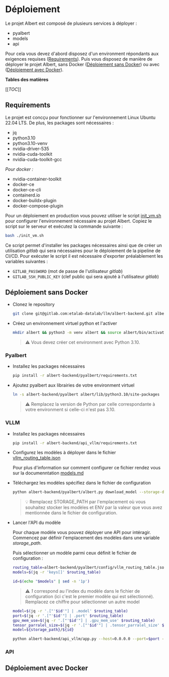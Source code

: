 # Déploiement

Le projet Albert est composé de plusieurs services à déployer :
- pyalbert
- models
- api

Pour cela vous devez d'abord disposez d'un environment répondants aux exigences requises ([Requirements](#requirements)). Puis vous disposez de manière de déployer le projet Albert, sans Docker ([Déploiement sans Docker](#déploiement-sans-docker)) ou avec ([Déploiement avec Docker](#déploiement-avec-docker)).

**Tables des matières**

[[_TOC_]]

## Requirements

Le projet est concçu pour fonctionner sur l'environnement Linux Ubuntu 22.04 LTS. De plus, les packages sont nécessaires :

* jq
* python3.10
* python3.10-venv
* nvidia-driver-535
* nvidia-cuda-toolkit
* nvidia-cuda-toolkit-gcc

*Pour docker :*
* nvidia-container-toolkit
* docker-ce
* docker-ce-cli
* containerd.io
* docker-buildx-plugin
* docker-compose-plugin

Pour un déploiement en production vous pouvez utiliser le script [init_vm.sh](../../utils/init_vm.sh) pour configurer l'environnement nécessaire au projet Albert. Copiez le script sur le serveur et exécutez la commande suivante :

```bash
bash ./init_vm.sh
```

Ce script permet d'installer les packages nécessaires ainsi que de créer un utilisation *gitlab* qui sera nécessaires pour le déploiement de la pipeline de CI/CD. Pour exécuter le script il est nécessaire d'exporter préalablement les variables suivantes :
* `GITLAB_PASSWORD` (mot de passe de l'utilisateur *gitlab*)
* `GITLAB_SSH_PUBLIC_KEY` (clef public qui sera ajouté à l'utilisateur *gitlab*)

## Déploiement sans Docker

* Clonez le repository

	```bash
	git clone git@gitlab.com:etalab-datalab/llm/albert-backend.git albert-backend
	```

* Créez un environnement virtuel python et l'activer

	```bash
	mkdir albert && python3 -m venv albert && source albert/bin/activate
	```

	> ⚠️ Vous devez créer cet environment avec Python 3.10.

### Pyalbert 

* Installez les packages nécessaires

	```bash
	pip install -r albert-backend/pyalbert/requirements.txt
	```

* Ajoutez pyalbert aux librairies de votre environment virtuel

	```bash
	ln -s albert-backend/pyalbert albert/lib/python3.10/site-packages
	```

	> ⚠️ Remplacez la version de Python par celle correspondante à votre environment si celle-ci n'est pas 3.10.

### VLLM

* Installez les packages nécessaires

	```bash
	pip install -r albert-backend/api_vllm/requirements.txt
	```

* Configurez les modèles à déployer dans le fichier [vllm_routing_table.json](../../pyalbert/config/vllm_routing_table.json)

	Pour plus d'information sur comment configurer ce fichier rendez vous sur la documenntation [models.md](../models.md)

* Téléchargez les modèles spécifiez dans le fichier de configuration

	```bash
	python albert-backend/pyalbert/albert.py download_model --storage-dir STORAGE_PATH --env ENV
	```

	> 💡 Remplacez STORAGE_PATH par l'emplacement où vous souhaitez stocker les modèles et ENV par la valeur que vous avez mentionnée dans le fichier de configuration.

 * Lancer l'API du modèle

	Pour chaque modèle vous pouvez déployer une API pour intéragir. Commencez par définir l'emplacement des modèles dans une variable *storage_path*.
	
	Puis sélectionner un modèle parmi ceux définit le fichier de configuration :

	```bash
	routing_table=albert-backend/pyalbert/config/vllm_routing_table.json
	models=$(jq -r 'keys[]' $routing_table)

	id=$(echo "$models" | sed -n '1p')
	```

	> ⚠️ *1* correspond au l'index du modèle dans le fichier de configuration (ici c'est le premier modèle qui est sélectionné). Remplacez ce chiffre pour sélectionner un autre model

	```bash
    model=$(jq -r '.["'$id'"] | .model' $routing_table)
    port=$(jq -r '.["'$id'"] | .port' $routing_table)
    gpu_mem_use=$(jq -r '.["'$id'"] | .gpu_mem_use' $routing_table)
    tensor_parralel_size=$(jq -r '.["'$id'"] | .tensor_parralel_size' $routing_table)
	model=${storage_path}/${id}

	python albert-backend/api_vllm/app.py --host=0.0.0.0 --port=$port --model=$model --tensor-parallel-size $tensor_parralel_size --gpu-memory-utilization $gpu_mem_use
	```

### API
	
## Déploiement avec Docker


